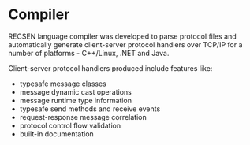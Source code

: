 # Compiler

RECSEN language compiler was developed to parse protocol files and automatically generate client-server protocol handlers over TCP/IP for a number of platforms - C++/Linux, .NET and Java.

Client-server protocol handlers produced include features like:

* typesafe message classes
* message dynamic cast operations
* message runtime type information
* typesafe send methods and receive events
* request-response message correlation
* protocol control flow validation
* built-in documentation